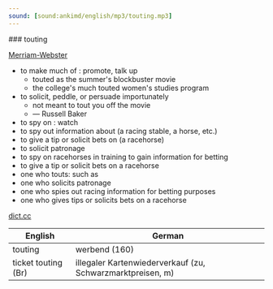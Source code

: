 ```yaml
---
sound: [sound:ankimd/english/mp3/touting.mp3]
---
```


\### touting

[Merriam-Webster](https://www.merriam-webster.com/dictionary/touting)

- to make much of : promote, talk up
    - touted as the summer's blockbuster movie
    - the college's much touted women's studies program
- to solicit, peddle, or persuade importunately
    - not meant to tout you off the movie
    - — Russell Baker
- to spy on : watch
- to spy out information about (a racing stable, a horse, etc.)
- to give a tip or solicit bets on (a racehorse)
- to solicit patronage
- to spy on racehorses in training to gain information for betting
- to give a tip or solicit bets on a racehorse
- one who touts: such as
- one who solicits patronage
- one who spies out racing information for betting purposes
- one who gives tips or solicits bets on a racehorse

[dict.cc](https://www.dict.cc/touting)

| English        | German       |
| -------------- | ------------ |
| touting | werbend (160) |
| ticket touting (Br) | illegaler Kartenwiederverkauf (zu, Schwarzmarktpreisen, m) |
